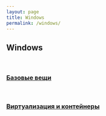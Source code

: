 ```yaml
---
layout: page
title: Windows
permalink: /windows/
---
```


## Windows

<br/>

### [Базовые вещи](/windows/basics/)

<br/>

### [Виртуализация и контейнеры](/windows/virtual/)
